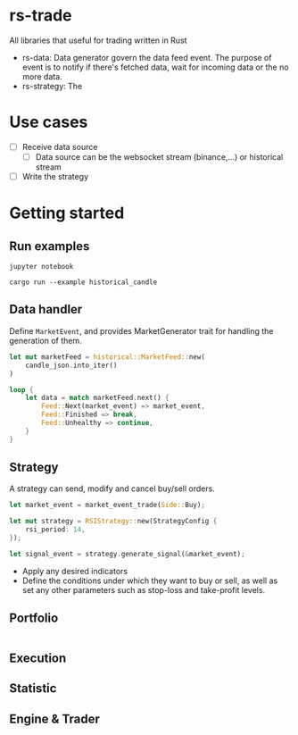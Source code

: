 # rs-trade
All libraries that useful for trading written in Rust

- rs-data: Data generator govern the data feed event. The purpose of event is to notify if there's fetched data, wait for incoming data or the no more data.
- rs-strategy: The

# Use cases
- [ ] Receive data source
    - [ ] Data source can be the websocket stream (binance,...) or historical stream
- [ ] Write the strategy

# Getting started

## Run examples

```
jupyter notebook
```

```
cargo run --example historical_candle
```

## Data handler
Define `MarketEvent`, and provides MarketGenerator trait for handling the generation of them.

```rs
let mut marketFeed = historical::MarketFeed::new(
    candle_json.into_iter()
)

loop {
    let data = match marketFeed.next() {
        Feed::Next(market_event) => market_event,
        Feed::Finished => break,
        Feed::Unhealthy => continue,
    }
}
```

## Strategy

A strategy can send, modify and cancel buy/sell orders.

```rs
let market_event = market_event_trade(Side::Buy);

let mut strategy = RSIStrategy::new(StrategyConfig {
    rsi_period: 14,
});

let signal_event = strategy.generate_signal(&market_event);
```

- Apply any desired indicators
- Define the conditions under which they want to buy or sell, as well as set any other parameters such as stop-loss and take-profit levels.


## Portfolio

```rs

```

## Execution

## Statistic

## Engine & Trader